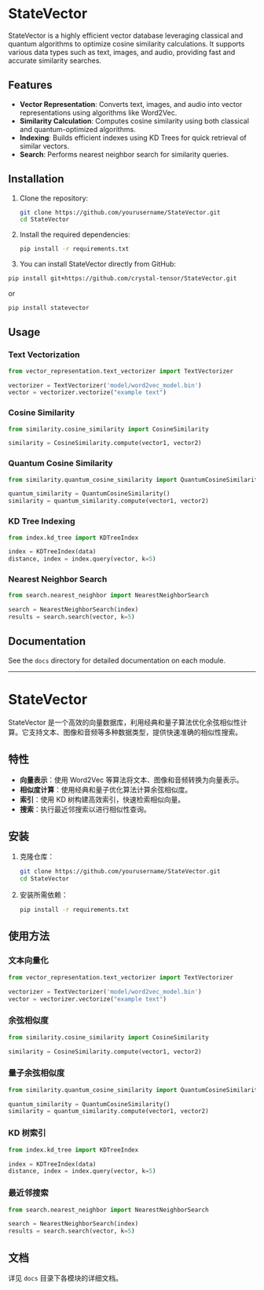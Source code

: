 
# StateVector

StateVector is a highly efficient vector database leveraging classical and quantum algorithms to optimize cosine similarity calculations. It supports various data types such as text, images, and audio, providing fast and accurate similarity searches.

## Features
- **Vector Representation**: Converts text, images, and audio into vector representations using algorithms like Word2Vec.
- **Similarity Calculation**: Computes cosine similarity using both classical and quantum-optimized algorithms.
- **Indexing**: Builds efficient indexes using KD Trees for quick retrieval of similar vectors.
- **Search**: Performs nearest neighbor search for similarity queries.

## Installation
1. Clone the repository:
    ```sh
    git clone https://github.com/yourusername/StateVector.git
    cd StateVector
    ```
2. Install the required dependencies:
    ```sh
    pip install -r requirements.txt
    ```
3. You can install StateVector directly from GitHub:

```bash
pip install git+https://github.com/crystal-tensor/StateVector.git
```
or 
```bash
pip install statevector
```
## Usage
### Text Vectorization
```python
from vector_representation.text_vectorizer import TextVectorizer

vectorizer = TextVectorizer('model/word2vec_model.bin')
vector = vectorizer.vectorize("example text")
```

### Cosine Similarity
```python
from similarity.cosine_similarity import CosineSimilarity

similarity = CosineSimilarity.compute(vector1, vector2)
```

### Quantum Cosine Similarity
```python
from similarity.quantum_cosine_similarity import QuantumCosineSimilarity

quantum_similarity = QuantumCosineSimilarity()
similarity = quantum_similarity.compute(vector1, vector2)
```

### KD Tree Indexing
```python
from index.kd_tree import KDTreeIndex

index = KDTreeIndex(data)
distance, index = index.query(vector, k=5)
```

### Nearest Neighbor Search
```python
from search.nearest_neighbor import NearestNeighborSearch

search = NearestNeighborSearch(index)
results = search.search(vector, k=5)
```

## Documentation
See the `docs` directory for detailed documentation on each module.

---

# StateVector

StateVector 是一个高效的向量数据库，利用经典和量子算法优化余弦相似性计算。它支持文本、图像和音频等多种数据类型，提供快速准确的相似性搜索。

## 特性
- **向量表示**：使用 Word2Vec 等算法将文本、图像和音频转换为向量表示。
- **相似度计算**：使用经典和量子优化算法计算余弦相似度。
- **索引**：使用 KD 树构建高效索引，快速检索相似向量。
- **搜索**：执行最近邻搜索以进行相似性查询。

## 安装
1. 克隆仓库：
    ```sh
    git clone https://github.com/yourusername/StateVector.git
    cd StateVector
    ```
2. 安装所需依赖：
    ```sh
    pip install -r requirements.txt
    ```

## 使用方法
### 文本向量化
```python
from vector_representation.text_vectorizer import TextVectorizer

vectorizer = TextVectorizer('model/word2vec_model.bin')
vector = vectorizer.vectorize("example text")
```

### 余弦相似度
```python
from similarity.cosine_similarity import CosineSimilarity

similarity = CosineSimilarity.compute(vector1, vector2)
```

### 量子余弦相似度
```python
from similarity.quantum_cosine_similarity import QuantumCosineSimilarity

quantum_similarity = QuantumCosineSimilarity()
similarity = quantum_similarity.compute(vector1, vector2)
```

### KD 树索引
```python
from index.kd_tree import KDTreeIndex

index = KDTreeIndex(data)
distance, index = index.query(vector, k=5)
```

### 最近邻搜索
```python
from search.nearest_neighbor import NearestNeighborSearch

search = NearestNeighborSearch(index)
results = search.search(vector, k=5)
```

## 文档
详见 `docs` 目录下各模块的详细文档。





